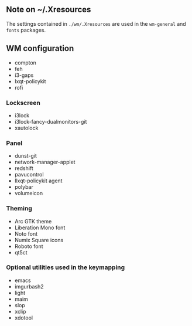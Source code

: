 ## Note on ~/.Xresources
The settings contained in `./wm/.Xresources` are used in the `wm-general` and
`fonts` packages.

## WM configuration
-   compton
-   feh
-   i3-gaps
-   lxqt-policykit
-   rofi

### Lockscreen
-   i3lock
-   i3lock-fancy-dualmonitors-git
-   xautolock

### Panel 
-   dunst-git
-   network-manager-applet
-   redshift
-   pavucontrol
-   llxqt-policykit agent
-   polybar
-   volumeicon

### Theming
-   Arc GTK theme
-   Liberation Mono font
-   Noto font
-   Numix Square icons
-   Roboto font
-   qt5ct

### Optional utilities used in the keymapping
-   emacs
-   imgurbash2
-   light
-   maim
-   slop
-   xclip
-   xdotool
